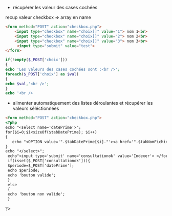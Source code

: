 

 * récupérer les valeur des cases cochées

recup valeur checkbox => array en name

```html
<form method="POST" action="checkbox.php">
    <input type="checkbox" name="choix[]" value="1"> nom 1<br>
    <input type="checkbox" name="choix[]" value="2"> nom 2<br>
    <input type="checkbox" name="choix[]" value="3"> nom 3<br>
     <input type="submit" value="test">
</form>
```

```php
if(!empty($_POST['choix']))
{
echo 'Les valeurs des cases cochées sont :<br />';
foreach($_POST['choix'] as $val)
{
echo $val,'<br />';
}
echo '<br />
```



 * alimenter automatiquement des listes déroulantes et récupérer les valeurs séléctionnées



```html
<form method="POST" action="checkbox.php">
<?php
echo "<select name='datePrime'>";
for($i=0;$i<sizeOf($tabDatePrime); $i++)
{
   echo "<OPTION value='".$tabDatePrime[$i]."'><a href='".$tabNomFichier[$i]."'>".$tabDatePrime[$i]. "</a></OPTION>";
}
echo "</select>";
 echo"<input type='submit' name='consultationok' value='Indexer'> </form>";
 if(isset($_POST['consultationok'])){
 $periode=$_POST['datePrime'];
 echo $periode;
 echo 'bouton valide';
 }
 else
 {
 echo 'bouton non valide';
 }
```


 ?>